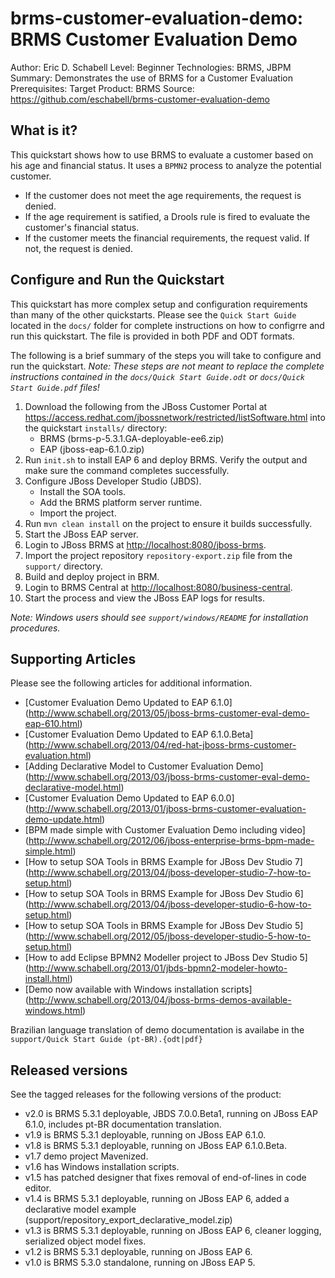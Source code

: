 brms-customer-evaluation-demo: BRMS Customer Evaluation Demo
============================================================
Author: Eric D. Schabell
Level: Beginner
Technologies: BRMS, JBPM
Summary: Demonstrates the use of BRMS for a Customer Evaluation
Prerequisites: 
Target Product: BRMS
Source: <https://github.com/eschabell/brms-customer-evaluation-demo>

What is it?
-----------

This quickstart shows how to use BRMS to evaluate a customer based on his age and financial status. It uses a `BPMN2` process to analyze the potential customer. 

* If the customer does not meet the age requirements, the request is denied.
* If the age requirement is satified, a Drools rule is fired to evaluate the customer's financial status.
* If the customer meets the financial requirements, the request valid. If not, the request is denied.


Configure and Run the Quickstart
-------------------

This quickstart has more complex setup and configuration requirements than many of the other quickstarts. Please see the `Quick Start Guide` located in the `docs/` folder for complete instructions on how to configrre and run this quickstart. The file is provided in both PDF and ODT formats.

The following is a brief summary of the steps you will take to configure and run the quickstart. _Note: These steps are not meant to replace the complete instructions contained in the `docs/Quick Start Guide.odt` or `docs/Quick Start Guide.pdf` files!_

1. Download the following from the JBoss Customer Portal at <https://access.redhat.com/jbossnetwork/restricted/listSoftware.html> into the quickstart `installs/` directory:
    * BRMS (brms-p-5.3.1.GA-deployable-ee6.zip)	
    * EAP (jboss-eap-6.1.0.zip)
2. Run `init.sh` to install EAP 6 and deploy BRMS. Verify the output and make sure the command completes successfully.
3. Configure JBoss Developer Studio (JBDS).
    * Install the SOA tools.
    * Add the BRMS platform server runtime.
    * Import the project.
4. Run `mvn clean install` on the project to ensure it builds successfully.
5. Start the JBoss EAP server.
6. Login to JBoss BRMS at <http://localhost:8080/jboss-brms>.
7. Import the project repository `repository-export.zip` file from the `support/` directory.
8. Build and deploy project in BRM.
9. Login to BRMS Central at <http://localhost:8080/business-central>.
10. Start the process and view the JBoss EAP logs for results.

_Note: Windows users should see `support/windows/README` for installation procedures._


Supporting Articles
-------------------

Please see the following articles for additional information.

* [Customer Evaluation Demo Updated to EAP 6.1.0] (http://www.schabell.org/2013/05/jboss-brms-customer-eval-demo-eap-610.html)
* [Customer Evaluation Demo Updated to EAP 6.1.0.Beta] (http://www.schabell.org/2013/04/red-hat-jboss-brms-customer-evaluation.html)
* [Adding Declarative Model to Customer Evaluation Demo] (http://www.schabell.org/2013/03/jboss-brms-customer-eval-demo-declarative-model.html)
* [Customer Evaluation Demo Updated to EAP 6.0.0] (http://www.schabell.org/2013/01/jboss-brms-customer-evaluation-demo-update.html)
* [BPM made simple with Customer Evaluation Demo including video] (http://www.schabell.org/2012/06/jboss-enterprise-brms-bpm-made-simple.html)
* [How to setup SOA Tools in BRMS Example for JBoss Dev Studio 7] (http://www.schabell.org/2013/04/jboss-developer-studio-7-how-to-setup.html)
* [How to setup SOA Tools in BRMS Example for JBoss Dev Studio 6] (http://www.schabell.org/2013/04/jboss-developer-studio-6-how-to-setup.html)
* [How to setup SOA Tools in BRMS Example for JBoss Dev Studio 5] (http://www.schabell.org/2012/05/jboss-developer-studio-5-how-to-setup.html)
* [How to add Eclipse BPMN2 Modeller project to JBoss Dev Studio 5] (http://www.schabell.org/2013/01/jbds-bpmn2-modeler-howto-install.html)
* [Demo now available with Windows installation scripts] (http://www.schabell.org/2013/04/jboss-brms-demos-available-windows.html)

Brazilian language translation of demo documentation is availabe in the `support/Quick Start Guide (pt-BR).{odt|pdf}`


Released versions
-----------------

See the tagged releases for the following versions of the product:

* v2.0 is BRMS 5.3.1 deployable, JBDS 7.0.0.Beta1, running on JBoss EAP 6.1.0, includes pt-BR documentation translation.
* v1.9 is BRMS 5.3.1 deployable, running on JBoss EAP 6.1.0.
* v1.8 is BRMS 5.3.1 deployable, running on JBoss EAP 6.1.0.Beta.
* v1.7 demo project Mavenized.
* v1.6 has Windows installation scripts.
* v1.5 has patched designer that fixes removal of end-of-lines in code editor.
* v1.4 is BRMS 5.3.1 deployable, running on JBoss EAP 6, added a declarative model example (support/repository_export_declarative_model.zip)
* v1.3 is BRMS 5.3.1 deployable, running on JBoss EAP 6, cleaner logging, serialized object model fixes.
* v1.2 is BRMS 5.3.1 deployable, running on JBoss EAP 6.
* v1.0 is BRMS 5.3.0 standalone, running on JBoss EAP 5.




